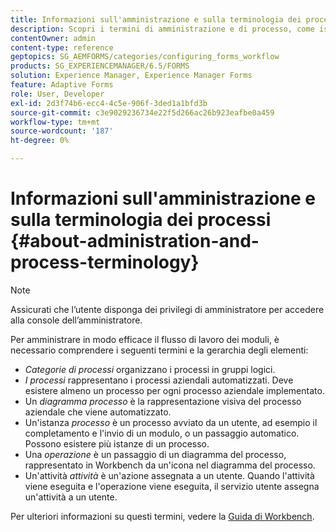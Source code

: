 ```yaml
---
title: Informazioni sull'amministrazione e sulla terminologia dei processi
description: Scopri i termini di amministrazione e di processo, come istanza di processo, diagramma di processo e funzionamento.
contentOwner: admin
content-type: reference
geptopics: SG_AEMFORMS/categories/configuring_forms_workflow
products: SG_EXPERIENCEMANAGER/6.5/FORMS
solution: Experience Manager, Experience Manager Forms
feature: Adaptive Forms
role: User, Developer
exl-id: 2d3f74b6-ecc4-4c5e-906f-3ded1a1bfd3b
source-git-commit: c3e9029236734e22f5d266ac26b923eafbe0a459
workflow-type: tm+mt
source-wordcount: '187'
ht-degree: 0%

---
```


# Informazioni sull&#39;amministrazione e sulla terminologia dei processi {#about-administration-and-process-terminology}

>[!NOTE]
> 
> Assicurati che l’utente disponga dei privilegi di amministratore per accedere alla console dell’amministratore.

Per amministrare in modo efficace il flusso di lavoro dei moduli, è necessario comprendere i seguenti termini e la gerarchia degli elementi:

* *Categorie di processi* organizzano i processi in gruppi logici.
* *I processi* rappresentano i processi aziendali automatizzati. Deve esistere almeno un processo per ogni processo aziendale implementato.
* Un *diagramma processo* è la rappresentazione visiva del processo aziendale che viene automatizzato.
* Un&#39;istanza *processo* è un processo avviato da un utente, ad esempio il completamento e l&#39;invio di un modulo, o un passaggio automatico. Possono esistere più istanze di un processo.
* Una *operazione* è un passaggio di un diagramma del processo, rappresentato in Workbench da un&#39;icona nel diagramma del processo.
* Un&#39;attività *attività* è un&#39;azione assegnata a un utente. Quando l&#39;attività viene eseguita e l&#39;operazione viene eseguita, il servizio utente assegna un&#39;attività a un utente.

Per ulteriori informazioni su questi termini, vedere la [Guida di Workbench](https://www.adobe.com/go/learn_aemforms_workbench_63).
